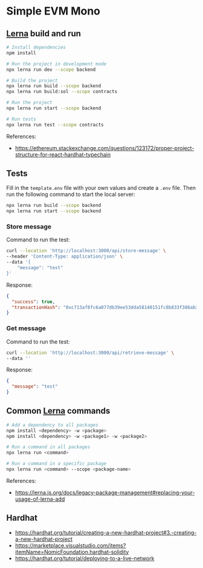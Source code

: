 # Simple EVM Mono

## [Lerna](https://lerna.js.org/docs/lerna-and-nx) build and run

```bash
# Install dependencies
npm install

# Run the project in development mode
npx lerna run dev --scope backend

# Build the project
npx lerna run build --scope backend
npx lerna run build:sol --scope contracts

# Run the project
npx lerna run start --scope backend

# Run tests
npx lerna run test --scope contracts
```

References:

- https://ethereum.stackexchange.com/questions/123172/proper-project-structure-for-react-hardhat-typechain

## Tests

Fill in the `template.env` file with your own values and create a `.env` file. Then run the following command to start the local server:

```bash
npx lerna run build --scope backend
npx lerna run start --scope backend
```

### Store message

Command to run the test:

```bash
curl --location 'http://localhost:3000/api/store-message' \
--header 'Content-Type: application/json' \
--data '{
    "message": "test"
}'
```

Response:

```json
{
  "success": true,
  "transactionHash": "0xc713af8fc6a077db39ee53dda58140151fc8b833f386ab301034dcd7f6bd44ad"
}
```

### Get message

Command to run the test:

```bash
curl --location 'http://localhost:3000/api/retrieve-message' \
--data ''
```

Response:

```json
{
  "message": "test"
}
```

## Common [Lerna](https://lerna.js.org/docs/lerna-and-nx) commands

```bash
# Add a dependency to all packages
npm install <dependency> -w <package>
npm install <dependency> -w <package1> -w <package2>

# Run a command in all packages
npx lerna run <command>

# Run a command in a specific package
npx lerna run <command> --scope <package-name>
```

References:

- https://lerna.js.org/docs/legacy-package-management#replacing-your-usage-of-lerna-add

## Hardhat

- https://hardhat.org/tutorial/creating-a-new-hardhat-project#3.-creating-a-new-hardhat-project
- https://marketplace.visualstudio.com/items?itemName=NomicFoundation.hardhat-solidity
- https://hardhat.org/tutorial/deploying-to-a-live-network
